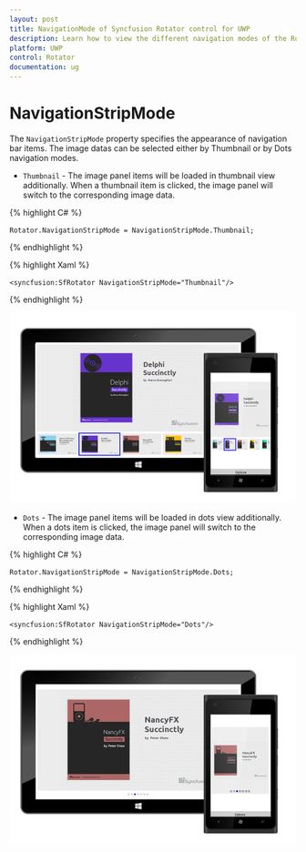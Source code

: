 ```yaml
---
layout: post
title: NavigationMode of Syncfusion Rotator control for UWP 
description: Learn how to view the different navigation modes of the Rotator control in UWP
platform: UWP 
control: Rotator
documentation: ug
---
```


# NavigationStripMode

The `NavigationStripMode` property specifies the appearance of navigation bar items. The image datas can be selected either by Thumbnail or by Dots navigation modes.

* `Thumbnail` - The image panel items will be loaded in thumbnail view additionally. When a thumbnail item is clicked, the image panel will switch to the corresponding image data.

{% highlight C# %}

	Rotator.NavigationStripMode = NavigationStripMode.Thumbnail;	

{% endhighlight %}

{% highlight Xaml %}

    <syncfusion:SfRotator NavigationStripMode="Thumbnail"/>

{% endhighlight  %}

![](images/thumbnail.png)

* `Dots` - The image panel items will be loaded in dots view additionally. When a dots item is clicked, the image panel will switch to the corresponding image data.

{% highlight C# %}

	Rotator.NavigationStripMode = NavigationStripMode.Dots;	

{% endhighlight %}

{% highlight Xaml %}

    <syncfusion:SfRotator NavigationStripMode="Dots"/>

{% endhighlight  %}

![](images/dots.png)